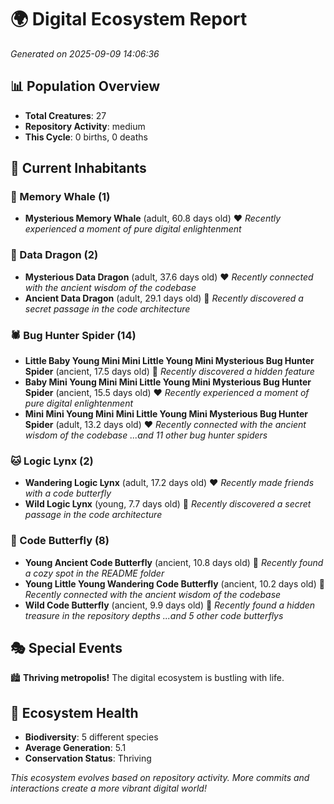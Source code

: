 # 🌍 Digital Ecosystem Report
*Generated on 2025-09-09 14:06:36*

## 📊 Population Overview
- **Total Creatures**: 27
- **Repository Activity**: medium
- **This Cycle**: 0 births, 0 deaths

## 👥 Current Inhabitants

### 🐋 Memory Whale (1)
- **Mysterious Memory Whale** (adult, 60.8 days old) ❤️
  *Recently experienced a moment of pure digital enlightenment*

### 🐉 Data Dragon (2)
- **Mysterious Data Dragon** (adult, 37.6 days old) ❤️
  *Recently connected with the ancient wisdom of the codebase*
- **Ancient Data Dragon** (adult, 29.1 days old) 💚
  *Recently discovered a secret passage in the code architecture*

### 🕷️ Bug Hunter Spider (14)
- **Little Baby Young Mini Mini Little Young Mini Mysterious Bug Hunter Spider** (ancient, 17.5 days old) 💛
  *Recently discovered a hidden feature*
- **Baby Mini Young Mini Mini Little Young Mini Mysterious Bug Hunter Spider** (ancient, 15.5 days old) ❤️
  *Recently experienced a moment of pure digital enlightenment*
- **Mini Mini Young Mini Mini Little Young Mini Mysterious Bug Hunter Spider** (adult, 13.2 days old) ❤️
  *Recently connected with the ancient wisdom of the codebase*
  *...and 11 other bug hunter spiders*

### 🐱 Logic Lynx (2)
- **Wandering Logic Lynx** (adult, 17.2 days old) ❤️
  *Recently made friends with a code butterfly*
- **Wild Logic Lynx** (young, 7.7 days old) 💚
  *Recently discovered a secret passage in the code architecture*

### 🦋 Code Butterfly (8)
- **Young Ancient Code Butterfly** (ancient, 10.8 days old) 💛
  *Recently found a cozy spot in the README folder*
- **Young Little Young Wandering Code Butterfly** (ancient, 10.2 days old) 💛
  *Recently connected with the ancient wisdom of the codebase*
- **Wild Code Butterfly** (ancient, 9.9 days old) 💚
  *Recently found a hidden treasure in the repository depths*
  *...and 5 other code butterflys*

## 🎭 Special Events

🏙️ **Thriving metropolis!** The digital ecosystem is bustling with life.

## 🔬 Ecosystem Health
- **Biodiversity**: 5 different species
- **Average Generation**: 5.1
- **Conservation Status**: Thriving

*This ecosystem evolves based on repository activity. More commits and interactions create a more vibrant digital world!*